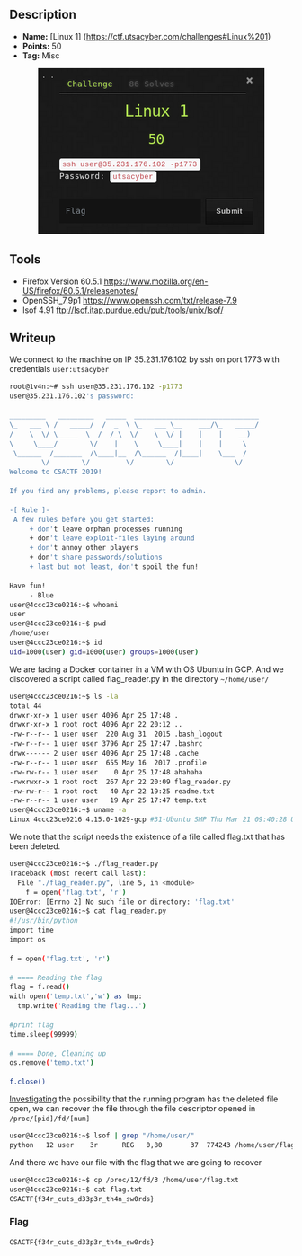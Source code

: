 ## Description
* **Name:**  [Linux 1] (https://ctf.utsacyber.com/challenges#Linux%201)
* **Points:** 50
* **Tag:** Misc

<p align="center">
<img src="linux1.png"/>
</p>

## Tools
* Firefox Version 60.5.1 https://www.mozilla.org/en-US/firefox/60.5.1/releasenotes/
* OpenSSH_7.9p1 https://www.openssh.com/txt/release-7.9
* lsof 4.91 ftp://lsof.itap.purdue.edu/pub/tools/unix/lsof/


## Writeup
We connect to the machine on IP 35.231.176.102 by ssh on port 1773 with credentials `user:utsacyber`

```bash
root@1v4n:~# ssh user@35.231.176.102 -p1773
user@35.231.176.102's password:

_________   _________   _____  _______________________________
\_   ___ \ /   _____/  /  _  \ \_   ___ \__    ___/\_   _____/
/    \  \/ \_____  \  /  /_\  \/    \  \/ |    |    |    __)  
\     \____/        \/    |    \     \____|    |    |     \   
 \______  /_______  /\____|__  /\______  /|____|    \___  /   
        \/        \/         \/        \/               \/                                                                                                  
Welcome to CSACTF 2019!

If you find any problems, please report to admin.

-[ Rule ]-
 A few rules before you get started:
     + don't leave orphan processes running
     + don't leave exploit-files laying around
     + don't annoy other players
     + don't share passwords/solutions
     + last but not least, don't spoil the fun!

Have fun!
     - Blue
user@4ccc23ce0216:~$ whoami
user
user@4ccc23ce0216:~$ pwd
/home/user
user@4ccc23ce0216:~$ id
uid=1000(user) gid=1000(user) groups=1000(user)
```
We are facing a Docker container in a VM with OS Ubuntu in GCP. And we discovered a script called flag_reader.py in the directory `~/home/user/`

```bash
user@4ccc23ce0216:~$ ls -la
total 44
drwxr-xr-x 1 user user 4096 Apr 25 17:48 .
drwxr-xr-x 1 root root 4096 Apr 22 20:12 ..
-rw-r--r-- 1 user user  220 Aug 31  2015 .bash_logout
-rw-r--r-- 1 user user 3796 Apr 25 17:47 .bashrc
drwx------ 2 user user 4096 Apr 25 17:48 .cache
-rw-r--r-- 1 user user  655 May 16  2017 .profile
-rw-rw-r-- 1 user user    0 Apr 25 17:48 ahahaha
-rwxrwxr-x 1 root root  267 Apr 22 20:09 flag_reader.py
-rw-rw-r-- 1 root root   40 Apr 22 19:25 readme.txt
-rw-r--r-- 1 user user   19 Apr 25 17:47 temp.txt
user@4ccc23ce0216:~$ uname -a
Linux 4ccc23ce0216 4.15.0-1029-gcp #31-Ubuntu SMP Thu Mar 21 09:40:28 UTC 2019 x86_64 x86_64 x86_64 GNU/Linux
```
We note that the script needs the existence of a file called flag.txt that has been deleted.
```bash
user@4ccc23ce0216:~$ ./flag_reader.py         
Traceback (most recent call last):
  File "./flag_reader.py", line 5, in <module>
    f = open('flag.txt', 'r')
IOError: [Errno 2] No such file or directory: 'flag.txt'
user@4ccc23ce0216:~$ cat flag_reader.py
#!/usr/bin/python
import time
import os

f = open('flag.txt', 'r')

# ==== Reading the flag
flag = f.read()
with open('temp.txt','w') as tmp:
  tmp.write('Reading the flag...')

#print flag
time.sleep(99999)

# ==== Done, Cleaning up
os.remove('temp.txt')

f.close()
```
[Investigating](https://unix.stackexchange.com/questions/101237/how-to-recover-files-i-deleted-now-by-running-rm/101297) the possibility that the running program has the deleted file open, we can recover the file through the file descriptor opened in `/proc/[pid]/fd/[num]`

```bash
user@4ccc23ce0216:~$ lsof | grep "/home/user/"
python   12 user    3r      REG   0,80       37  774243 /home/user/flag.txt (deleted)
```
And there we have our file with the flag that we are going to recover
```bash
user@4ccc23ce0216:~$ cp /proc/12/fd/3 /home/user/flag.txt
user@4ccc23ce0216:~$ cat flag.txt
CSACTF{f34r_cuts_d33p3r_th4n_sw0rds}
```

### Flag

`CSACTF{f34r_cuts_d33p3r_th4n_sw0rds}`
